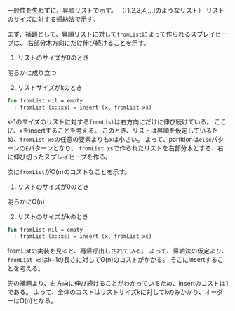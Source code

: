 一般性を失わずに、昇順リストで示す。
（[1,2,3,4,...]のようなリスト）
リストのサイズに対する帰納法で示す。

まず、補題として、昇順リストに対して`fromList`によって作られるスプレイヒープは、
右部分木方向にだけ伸び続けることを示す。

1. リストのサイズが0のとき

明らかに成り立つ

2. リストサイズがkのとき

```sml
fun fromList nil = empty
  | fromList (x::xs) = insert (x, fromList xs)
```

k-1のサイズのリストに対する`fromList`は右方向にだけに伸び続けている。
ここに、xをinsertすることを考える。
このとき、リストは昇順を仮定しているため、`fromList xs`の任意の要素よりもxは小さい。
よって、partitionは`else`パターンの`E`パターンとなり、
`fromList xs`で作られたリストを右部分木とする、右に伸び切ったスプレイヒープを作る。


次に`fromList`がO(n)のコストなことを示す。

1. リストのサイズが0のとき

明らかにO(n)

2. リストのサイズがkのとき

```sml
fun fromList nil = empty
  | fromList (x::xs) = insert (x, fromList xs)
```

fromListの実装を見ると、再帰呼出しされている。
よって、帰納法の仮定より、`fromList xs`はk−1の長さに対してO(n)のコストがかかる。
そこにinsertすることを考える。

先の補題より、右方向に伸び続けることがわかっているため、insertのコストは1である。
よって、全体のコストはリストサイズkに対してkのみかかり、オーダーはO(n)となる。
